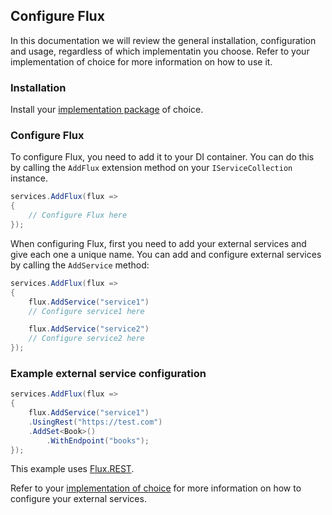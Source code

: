 ## Configure Flux

In this documentation we will review the general installation, configuration and usage, regardless of which implementatin you choose. Refer to your implementation of choice for more information on how to use it.

### Installation

Install your [implementation package](04.implementations.md) of choice.

### Configure Flux

To configure Flux, you need to add it to your DI container. You can do this by calling the `AddFlux` extension method on your `IServiceCollection` instance.

```csharp
services.AddFlux(flux =>
{
    // Configure Flux here
});
```

When configuring Flux, first you need to add your external services and give each one a unique name. You can add and configure external services by calling the `AddService` method:

```csharp
services.AddFlux(flux =>
{
    flux.AddService("service1")
    // Configure service1 here

    flux.AddService("service2")
    // Configure service2 here
});
```

### Example external service configuration

```csharp
services.AddFlux(flux =>
{
    flux.AddService("service1")
    .UsingRest("https://test.com")
    .AddSet<Book>()
        .WithEndpoint("books");
});
```

This example uses [Flux.REST](rest/01.introduction.md).

Refer to your [implementation of choice](04.implementations.md) for more information on how to configure your external services.